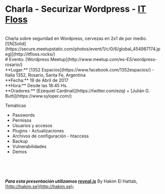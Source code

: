# Charla - Securizar Wordpress - [IT Floss](http://www.meetup.com/es-ES/FLOSS_Ros/)
<br />
Charla sobre seguridad en Wordpress, cervezas en 2x1 de por medio.
<br />
[![N|Solid](https://secure.meetupstatic.com/photos/event/1/c/0/6/global_454987174.jpeg)](http://itfloss.rocks/)
<br />
# Evento: [Wordpress Meetup](http://www.meetup.com/es-ES/wordpress-rosario/)
<br />
**Lugar:** [1352 Espacios](https://www.facebook.com/1352espacios/) - Italia 1352, Rosario, Santa Fe, Argentina
<br />
**Fecha:** 19 de Abril de 2017      
<br />
**Hora:** Desde las 18:45 Hs.
<br />
**Oradores:** [Ezequiel Cardinali](https://twitter.com/ezq) + [Julián G. Butti](https://www.syloper.com/)
 <br />
 
Temáticas
  - Passwords
  - Permisos
  - Usuarios y accesos
  - Plugins - Actualizaciones
  - Archivos de configuración - htaccess
  - Backup
  - Vulnerabilidades
  - Demos
 

 <br /><br /><br />
 


***Para esta presentación utilizamos [reveal.js](https://github.com/hakimel/reveal.js)***
By Hakim El Hattab, [http://hakim.se](http://hakim.se)¡